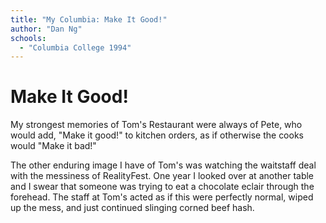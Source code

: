 ```yaml
---
title: "My Columbia: Make It Good!"
author: "Dan Ng"
schools:
  - "Columbia College 1994"
---
```


# Make It Good!

My strongest memories of Tom's Restaurant were always of Pete, who would add, "Make it good!" to kitchen orders, as if otherwise the cooks would "Make it bad!"

The other enduring image I have of Tom's was watching the waitstaff deal with the messiness of RealityFest.  One year I looked over at another table and I swear that someone was trying to eat a chocolate eclair through the forehead.  The staff at Tom's acted as if this were perfectly normal, wiped up the mess, and just continued slinging corned beef hash.
